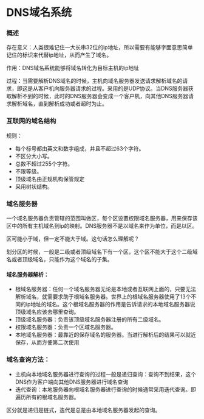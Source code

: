 # DNS域名系统

### 概述

存在意义：人类很难记住一大长串32位的ip地址，所以需要有能够字面意思简单记住的标识来代替ip地址，从而产生了域名。

作用：DNS域名系统能够将域名转化为目标主机的ip地址

过程：当需要解析DNS域名的时候，主机向域名服务器发送请求解析域名的请求，即这是从客户机向服务器请求的过程。采用的是UDP协议。当DNS服务器获取解析不到的时候，此时的DNS服务器会变成一个客户机，向其他DNS服务器请求解析域名，直到解析成功或者超时为止。

### 互联网的域名结构

规则：

- 每个标号都由英文和数字组成，并且不超过63个字符。
- 不区分大小写。
- 总数不超过255个字符。
- 不限等级。
- 顶级域名由正规机构保管规定
- 采用树状结构。

### 域名服务器

一个域名服务器负责管辖的范围叫做区，每个区设置权限域名服务器，用来保存该区中的所有主机域名到ip的映射。DNS服务器不是以域名来作为单位，而是以区。

区可能小于域，但一定不能大于域。这句话怎么理解呢？

划分区的时候，一般是二级或者顶级域名下有一个区，这个区不能大于这个二级域名或者顶级域名，只能作为这个域名的子集。

#### 域名服务器解析：

- 根域名服务器：任何一个域名服务器无论是本地或者互联网上面的，只要无法解析域名，就需要求助于根域名服务器。世界上的根域名服务器使用了13个不同的ip地址的域名。这个根域名服务器的作用是告诉请求的本地域名服务器说顶级域名应该去哪里查询。
- 顶级域名服务器：负责该顶级域名服务器注册的所有二级域名。
- 权限域名服务器：负责一个区域名服务器。
- 本地域名服务器：最靠近的保存域名的服务器。当进行解析后的结果可以就近保存，从而方便第二次使用

### 域名查询方法：

- 主机向本地域名服务器进行查询的过程一般是递归查询：查询不到结果，这个DNS作为客户端向其他DNS服务器进行域名查询
- 迭代查询：本地服务器向根域名服务器进行查询的时候通常采用迭代查询。即遍历所有的根域名服务器。

区分就是递归是链式，迭代是总是由本地域名服务器发起的查询。

